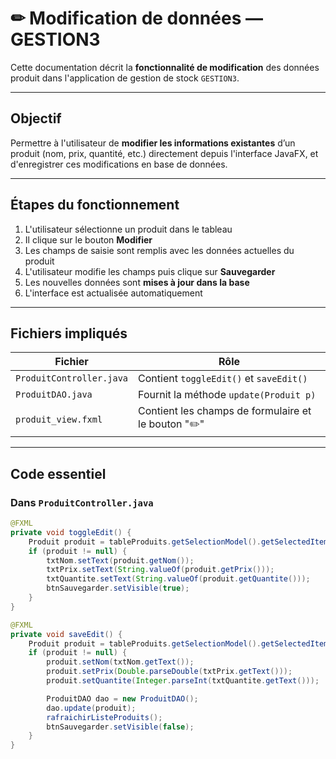 # ✏ Modification de données — GESTION3

Cette documentation décrit la **fonctionnalité de modification** des données produit dans l'application de gestion de stock `GESTION3`.

---

##  Objectif

Permettre à l'utilisateur de **modifier les informations existantes** d’un produit (nom, prix, quantité, etc.) directement depuis l'interface JavaFX, et d'enregistrer ces modifications en base de données.

---

##  Étapes du fonctionnement

1. L'utilisateur sélectionne un produit dans le tableau
2. Il clique sur le bouton **Modifier**
3. Les champs de saisie sont remplis avec les données actuelles du produit
4. L'utilisateur modifie les champs puis clique sur **Sauvegarder**
5. Les nouvelles données sont **mises à jour dans la base**
6. L'interface est actualisée automatiquement

---

##  Fichiers impliqués

| Fichier                  | Rôle                                                  |
|--------------------------|-------------------------------------------------------|
| `ProduitController.java` | Contient `toggleEdit()` et `saveEdit()`              |
| `ProduitDAO.java`        | Fournit la méthode `update(Produit p)`               |
| `produit_view.fxml`      | Contient les champs de formulaire et le bouton "✏️"  |

---

##  Code essentiel

### Dans `ProduitController.java`

```java
@FXML
private void toggleEdit() {
    Produit produit = tableProduits.getSelectionModel().getSelectedItem();
    if (produit != null) {
        txtNom.setText(produit.getNom());
        txtPrix.setText(String.valueOf(produit.getPrix()));
        txtQuantite.setText(String.valueOf(produit.getQuantite()));
        btnSauvegarder.setVisible(true);
    }
}

@FXML
private void saveEdit() {
    Produit produit = tableProduits.getSelectionModel().getSelectedItem();
    if (produit != null) {
        produit.setNom(txtNom.getText());
        produit.setPrix(Double.parseDouble(txtPrix.getText()));
        produit.setQuantite(Integer.parseInt(txtQuantite.getText()));

        ProduitDAO dao = new ProduitDAO();
        dao.update(produit);
        rafraichirListeProduits();
        btnSauvegarder.setVisible(false);
    }
}
